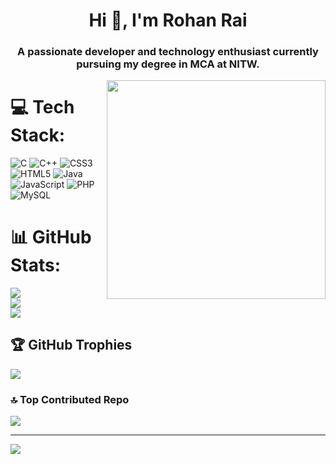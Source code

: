 <h1 align="center">Hi 👋, I'm Rohan Rai</h1>
<h3 align="center">A passionate developer and technology enthusiast currently pursuing my degree in MCA at NITW.</h3>
<img  align="right" width="350px" src="https://i.pinimg.com/originals/f5/36/01/f53601133f236d1cb167ac19f05a3d60.gif">

# 💻 Tech Stack:
![C](https://img.shields.io/badge/c-%2300599C.svg?style=for-the-badge&logo=c&logoColor=white) ![C++](https://img.shields.io/badge/c++-%2300599C.svg?style=for-the-badge&logo=c%2B%2B&logoColor=white) ![CSS3](https://img.shields.io/badge/css3-%231572B6.svg?style=for-the-badge&logo=css3&logoColor=white) ![HTML5](https://img.shields.io/badge/html5-%23E34F26.svg?style=for-the-badge&logo=html5&logoColor=white) ![Java](https://img.shields.io/badge/java-%23ED8B00.svg?style=for-the-badge&logo=java&logoColor=white) ![JavaScript](https://img.shields.io/badge/javascript-%23323330.svg?style=for-the-badge&logo=javascript&logoColor=%23F7DF1E) ![PHP](https://img.shields.io/badge/php-%23777BB4.svg?style=for-the-badge&logo=php&logoColor=white) ![MySQL](https://img.shields.io/badge/mysql-%2300f.svg?style=for-the-badge&logo=mysql&logoColor=white)
# 📊 GitHub Stats:
![](https://github-readme-stats.vercel.app/api?username=fomosapien23&theme=light&hide_border=true&include_all_commits=true&count_private=false)<br/>
![](https://github-readme-streak-stats.herokuapp.com/?user=fomosapien23&theme=light&hide_border=true)<br/>
![](https://github-readme-stats.vercel.app/api/top-langs/?username=fomosapien23&theme=light&hide_border=true&include_all_commits=true&count_private=false&layout=compact)

## 🏆 GitHub Trophies
![](https://github-profile-trophy.vercel.app/?username=fomosapien23&theme=radical&no-frame=true&no-bg=false&margin-w=4)

### 🔝 Top Contributed Repo
![](https://github-contributor-stats.vercel.app/api?username=fomosapien23&limit=5&theme=dark&combine_all_yearly_contributions=true)



---
[![](https://visitcount.itsvg.in/api?id=fomosapien23&icon=0&color=0)](https://visitcount.itsvg.in)

<!-- Proudly created with GPRM ( https://gprm.itsvg.in ) -->

